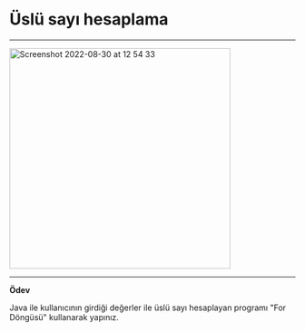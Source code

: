 # Üslü sayı hesaplama

---

<img width="389" alt="Screenshot 2022-08-30 at 12 54 33" src="https://user-images.githubusercontent.com/72032853/187407486-49e7a627-7098-46fa-8c37-b71f384aa04e.png">

---

**Ödev**

Java ile kullanıcının girdiği değerler ile üslü sayı hesaplayan programı "For Döngüsü" kullanarak yapınız.
